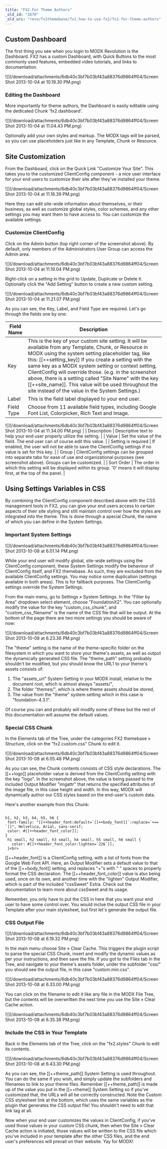 ```yaml
---
title: "FX2.For Theme Authors"
_old_id: "1670"
_old_uri: "revo/fx2themebase/fx2.how-to-use-fx2/fx2.for-theme-authors"
---
```


## <a name="fx2.HowtoUsefx2-custom-dashboard"></a>Custom Dashboard

 The first thing you see when you login to MODX Revolution is the Dashboard. FX2 has a custom Dashboard, with Quick Buttons to the most commonly used features, embedded video tutorials, and links to documentation.

 ![](/download/attachments/6db40c3bf7b03bf43a88376d9864ff04/Screen Shot 2013-10-04 at 10.19.30 PM.png)

### Editing the Dashboard

 More importantly for theme authors, the Dashboard is easily editable using the dedicated Chunk 'fx2.dashboard'.

 ![](/download/attachments/6db40c3bf7b03bf43a88376d9864ff04/Screen Shot 2013-10-04 at 11.04.43 PM.png)

 Optionally add your own styles and markup. The MODX tags will be parsed, so you can use placeholders just like in any Template, Chunk or Resource.

## <a name="fx2.HowtoUsefx2-site-customization"></a>Site Customization

 From the Dashboard, click on the Quick Link "Customize Your Site". This takes you to the customized ClientConfig component - a nice user interface for your end users to customize their site after they've installed your theme.

 ![](/download/attachments/6db40c3bf7b03bf43a88376d9864ff04/Screen Shot 2013-10-04 at 11.16.39 PM.png)

 Here they can edit site-wide information about themselves, or their business, as well as customize global styles, color schemes, and any other settings you may want them to have access to. You can customize the available settings.

### Customize ClientConfig

 Click on the Admin button (top right corner of the screenshot above). By default, only members of the Administrators User Group can access the Admin area.

 ![](/download/attachments/6db40c3bf7b03bf43a88376d9864ff04/Screen Shot 2013-10-04 at 11.19.04 PM.png)

 Right-click on a setting in the grid to Update, Duplicate or Delete it. Optionally click the "Add Setting" button to create a new custom setting.

 ![](/download/attachments/6db40c3bf7b03bf43a88376d9864ff04/Screen Shot 2013-10-04 at 11.21.07 PM.png)

 As you can see, the Key, Label, and Field Type are required. Let's go through the fields one by one:

 | Field Name | Description |
|------------|-------------|
| Key | This is the key of your custom site setting. It will be available from any Template, Chunk, or Resource in MODX using the system setting placeholder tag, like this: \[\[++setting\_key\]\] If you create a setting with the same key as a MODX system setting or context setting, ClientConfig will override those. (e.g. in the screenshot above, there is a setting called "Site Name" with the key \[\[++site\_name\]\]. This value will be used throughout the site instead of the value in the System Settings.) |
| Label | This is the field label displayed to your end user. |
| Field Type | Choose from 11 available field types, including Google Font List, Colorpicker, Rich Text and Image.

 ![](/download/attachments/6db40c3bf7b03bf43a88376d9864ff04/Screen Shot 2013-10-04 at 11.34.00 PM.png) |
| Description | Descriptive text to help your end user properly utilize the setting. |
| Value | Set the value of the field. The end user can of course edit this value. |
| Setting is required | If enabled, the user will not be able to save the ClientConfig settings if no value is set for this key. |
| Group | ClientConfig settings can be grouped into separate tabs for ease of use and organizational purposes (see screenshot above). Groups can be customized. |
| Sort Order | The order in which this setting will be displayed within its group. '0' means it will display first, at the top of the panel. |

## Using Settings Variables in CSS

 By combining the ClientConfig component described above with the CSS management tools in FX2, you can give your end users access to certain aspects of their site styling and still maintain control over how the styles are integrated into the theme. This is done through a special Chunk, the name of which you can define in the System Settings.

### Important System Settings

 ![](/download/attachments/6db40c3bf7b03bf43a88376d9864ff04/Screen Shot 2013-10-08 at 6.01.14 PM.png)

 While your end user will modify global, site-wide settings using the ClientConfig component, these System Settings modify the behaviour of ClientConfig itself, and FX2 themebase. As such, they are excluded from the available ClientConfig settings. You may notice some duplication (settings available in both areas). This is for fallback purposes. The ClientConfig settings override the System Settings.

 

 From the main menu, go to Settings » System Settings. In the "Filter by Area" dropdown select element, choose "FoundationX2". You can optionally modify the value for the key "custom\_css\_chunk", and "custom\_css\_filename" is the name of the CSS file that will be output. At the bottom of the page there are two more settings you should be aware of now:

 ![](/download/attachments/6db40c3bf7b03bf43a88376d9864ff04/Screen Shot 2013-10-08 at 6.23.36 PM.png)

 The "theme" setting is the name of the theme-specific folder on the filesystem in which you want to store your theme's assets, as well as output the dynamically generated CSS file. The "theme\_path" setting probably shouldn't be modified, but you should know the URL1 to your theme's assets consists of:

1. The "assets\_url" System Setting in your MODX install, relative to the document root, which is almost always "assets/",
2. The folder "themes/", which is where theme assets should be stored,
3. The value from the "theme" system setting which in this case is "foundation-4.3.1".

 Of course you can and probably will modify some of these but the rest of this documentation will assume the default values.

### Special CSS Chunk

 In the Elements tab of the Tree, under the categories FX2 themebase » Structure, click on the "fx2.custom.css" Chunk to edit it.

 ![](/download/attachments/6db40c3bf7b03bf43a88376d9864ff04/Screen Shot 2013-10-08 at 6.05.48 PM.png)

 As you can see, the Chunk contents consists of CSS style declarations. The \[\[++logo\]\] placeholder value is derived from the ClientConfig setting with the key "logo". In the screenshot above, the value is being passed to the included Output Modifier "imgattr" that returns the specified attributes of the image file, in this case height and width. In this way, MODX will dynamically author our CSS styles based on the end-user's custom data.

 Here's another example from this Chunk:

 ```

h1, h2, h3, h4, h5, h6 {
  font-family: "[[++header_font:default=`[[++body_font]]`:replace=`+== `]]", Helvetica, Arial, sans-serif;
  color: #[[++header_font_color]];
}
  h1 small, h2 small, h3 small, h4 small, h5 small, h6 small {
    color: #[[++header_font_color:lighten=`226`]];
  }<br>

```

 \[\[++header\_font\]\] is a ClientConfig setting, with a list of fonts from the Google Web Font API. Here, an Output Modifier sets a default value to that of the \[\[++body\_font\]\] setting, and replaces "+"s with " " spaces to properly format the CSS declaration. The \[\[++header\_font\_color\]\] value is also being used, once on its own, and another time with the "lighten" Output Modifier, which is part of the included "cssSweet" Extra. Check out the documentation to learn more about cssSweet and its usage.

 Remember, you only have to put the CSS in here that you want your end user to have some control over. You would inclue the output CSS file in your Template after your main stylesheet, but first let's generate the output file.

### CSS Output File

 ![](/download/attachments/6db40c3bf7b03bf43a88376d9864ff04/Screen Shot 2013-10-08 at 6.19.32 PM.png)

 In the main menu choose Site » Clear Cache. This triggers the plugin script to parse the special CSS Chunk, insert and modify the dynamic values as per your instructions, and then save the file. If you got to the Files tab in the Tree, and navigate to your theme's assets folder, under the subfolder "css/" you should see the output file, in this case "custom.min.css".

 ![](/download/attachments/6db40c3bf7b03bf43a88376d9864ff04/Screen Shot 2013-10-08 at 6.33.00 PM.png)

 You can click on the filename to edit it like any file in the MODX File Tree, but the contents will be overwritten the next time you use the Site » Clear Cache action.

 ![](/download/attachments/6db40c3bf7b03bf43a88376d9864ff04/Screen Shot 2013-10-08 at 6.35.38 PM.png)

### Include the CSS in Your Template

 Back in the Elements tab of the Tree, click on the "fx2.styles" Chunk to edit its contents.

 ![](/download/attachments/6db40c3bf7b03bf43a88376d9864ff04/Screen Shot 2013-10-08 at 6.43.30 PM.png)

 As you can see, the \[\[++theme\_path\]\] System Setting is used throughout. You can do the same if you wish, and simply update the subfolders and filenames to link to your theme files. Remember \[\[++theme\_path\]\] is made up of the value you put in the \[\[++theme\]\] System Setting so if you've customized that, the URLs will all be correctly constructed. Note the Custom CSS stylesheet link at the bottom, which uses the same variables as the plugin that generates the CSS output file! You shouldn't need to edit that link tag at all.

 Now when your end user customizes the values in ClientConfig, if you've used those values in your custom CSS chunk, then when the Site » Clear Cache action is initiated, those values will be written to the CSS file which you've included in your template after the other CSS files, and the end user's preferences will prevail on their website. Yay for MODX!